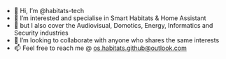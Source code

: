 - 👋 Hi, I’m @habitats-tech
- 👀 I’m interested and specialise in Smart Habitats & Home Assistant
- 🌱 but I also cover the Audiovisual, Domotics, Energy, Informatics and Security industries 
- 💞️ I’m looking to collaborate with anyone who shares the same interests
- 📫 Feel free to reach me @ os.habitats.github@outlook.com

<!---
oshabitatstech/oshabitatstech is a ✨ special ✨ repository because its `README.md` (this file) appears on your GitHub profile.
You can click the Preview link to take a look at your changes.
--->
